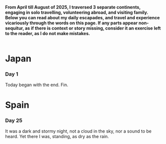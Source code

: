 <b> From April till August of 2025, I traversed 3 separate continents, engaging in solo travelling, volunteering abroad, and visiting family. Below you can read about my daily escapades, and travel and experience vicariously through the words on this page. If any parts appear non-sequitur, as if there is context or story missing, consider it an exercise left to the reader, as I do not make mistakes.  </b>
<br>
<br>

# Japan

### Day 1

Today began with the end. Fin.


# Spain

### Day 25

It was a dark and stormy night, not a cloud in the sky, nor a sound to be heard. Yet there I was, standing, as dry as the rain.